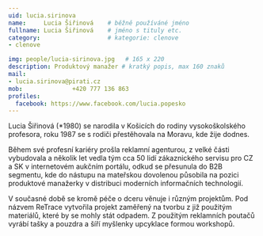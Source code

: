 ```yaml
---
uid: lucia.sirinova
name:     Lucia Šiřinová  	# běžně používáné jméno
fullname: Lucia Šiřinová  	# jméno s tituly etc.
category:                   # kategorie: clenove
- clenove

img: people/lucia-sirinova.jpg   # 165 x 220
description: Produktový manažer # kratký popis, max 160 znaků
mail:
- lucia.sirinova@pirati.cz
mob:			  +420 777 136 863
profiles:
  facebook: https://www.facebook.com/lucia.popesko
---
```


Lucia Šiřinová (*1980) se narodila v Košicích do rodiny vysokoškolského profesora, roku 1987 se s rodiči přestěhovala na Moravu, kde žije dodnes.

Během své profesní kariéry prošla reklamní agenturou, z velké části vybudovala a několik let vedla tým cca 50 lidí zákaznického servisu pro CZ a SK v internetovém aukčním portálu, odkud se přesunula do B2B segmentu, kde do nástupu na mateřskou dovolenou působila na pozici produktové manažerky v distribuci moderních informačních technologií.

V současné době se kromě péče o dceru věnuje i různým projektům. Pod názvem ReTrace vytvořila projekt zaměřený na tvorbu z již použitým materiálů, které by se mohly stát odpadem. Z použitým reklamních poutačů vyrábí tašky a pouzdra a šíří myšlenky upcyklace formou workshopů.
